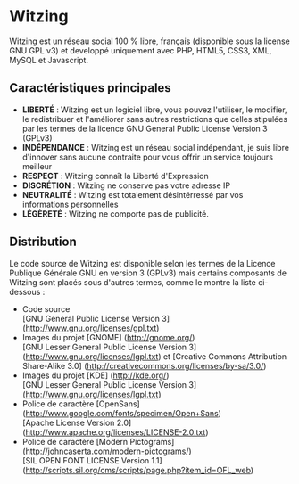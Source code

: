 # Witzing

Witzing est un réseau social 100 % libre, français (disponible sous la license GNU GPL v3) et developpé uniquement avec PHP, HTML5, CSS3, XML, MySQL et Javascript.

## Caractéristiques principales

* **LIBERTÉ** : Witzing est un logiciel libre, vous pouvez l'utiliser, le modifier, le redistribuer et l'améliorer sans autres restrictions que celles stipulées par les termes de la licence GNU General Public License Version 3 (GPLv3)
* **INDÉPENDANCE** : Witzing est un réseau social indépendant, je suis libre d'innover sans aucune contraite pour vous offrir un service toujours meilleur
* **RESPECT** : Witzing connaît la Liberté d'Expression
* **DISCRÉTION** : Witzing ne conserve pas votre adresse IP
* **NEUTRALITÉ** : Witzing est totalement désintérressé par vos informations personnelles
* **LÉGÈRETÉ** : Witzing ne comporte pas de publicité.

## Distribution

Le code source de Witzing est disponible selon les termes de la Licence Publique Générale GNU en version 3 (GPLv3) mais certains composants de Witzing sont placés sous d'autres termes, comme le montre la liste ci-dessous :

* Code source  
    [GNU General Public License Version 3] (http://www.gnu.org/licenses/gpl.txt)
* Images du projet [GNOME] (http://gnome.org/)  
    [GNU Lesser General Public License Version 3] (http://www.gnu.org/licenses/lgpl.txt) et [Creative Commons Attribution Share-Alike 3.0] (http://creativecommons.org/licenses/by-sa/3.0/)
* Images du projet [KDE] (http://kde.org/)  
    [GNU Lesser General Public License Version 3] (http://www.gnu.org/licenses/lgpl.txt)
* Police de caractère [OpenSans] (http://www.google.com/fonts/specimen/Open+Sans)  
    [Apache License Version 2.0] (http://www.apache.org/licenses/LICENSE-2.0.txt)
* Police de caractère [Modern Pictograms] (http://johncaserta.com/modern-pictograms/)  
    [SIL OPEN FONT LICENSE Version 1.1] (http://scripts.sil.org/cms/scripts/page.php?item_id=OFL_web)
